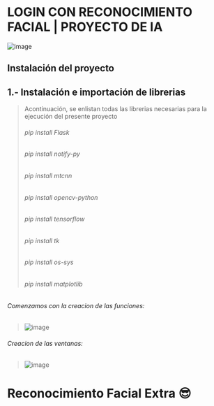 # LOGIN CON RECONOCIMIENTO FACIAL | PROYECTO DE IA
![image](https://user-images.githubusercontent.com/74626067/188521662-cb7c3dca-4d58-4291-b8a1-843ebcc71ca7.png)
## Instalación del proyecto

## 1.- Instalación e importación de librerias

> Acontinuación, se enlistan todas las librerias necesarias para la ejecución del presente proyecto
> ###### pip install Flask
> ###### pip install notify-py
> ###### pip install mtcnn
> ###### pip install opencv-python
> ###### pip install tensorflow
> ###### pip install tk
> ###### pip install os-sys
> ###### pip install matplotlib

###### Comenzamos con la creacion de las funciones:
> ![image](https://user-images.githubusercontent.com/74798975/188522559-98fb0f35-b2c5-45ca-839e-bd9fbe2fa7f6.png)

###### Creacion de las ventanas:
> ![image](https://user-images.githubusercontent.com/74798975/188522590-7b3f044d-eb8d-4c2c-b026-4000ae186016.png)

# Reconocimiento Facial Extra 😎
